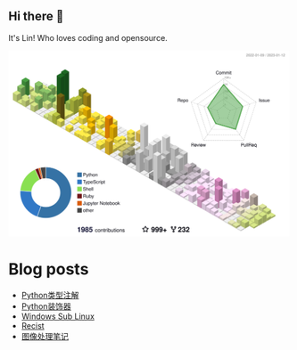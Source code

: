 ## Hi there 👋
It's Lin! Who loves coding and opensource.

![](profile-3d-contrib/profile-south-season-animate.svg)

# Blog posts
<!-- BLOG-POST-LIST:START -->
- [Python类型注解](https://linhandev.github.io//%E7%B1%BB%E5%9E%8B/)
- [Python装饰器](https://linhandev.github.io//%E8%A3%85%E9%A5%B0%E5%99%A8/)
- [Windows Sub Linux](https://linhandev.github.io//posts/WSL/)
- [Recist](https://linhandev.github.io//posts/tumor/)
- [图像处理笔记](https://linhandev.github.io//posts/Image-Video-Processing/)
<!-- BLOG-POST-LIST:END -->

